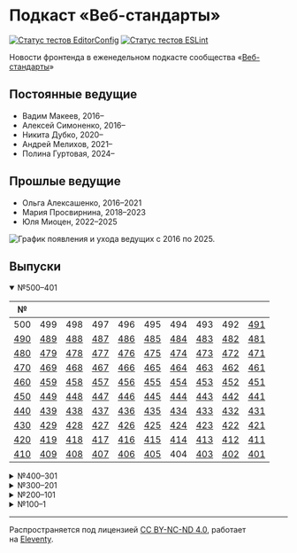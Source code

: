 # Подкаст «Веб-стандарты»

[![Статус тестов EditorConfig](https://github.com/web-standards/podcast/workflows/editorconfig/badge.svg)](https://github.com/web-standards/podcast/actions/workflows/editorconfig.yml)
[![Статус тестов ESLint](https://github.com/web-standards/podcast/workflows/eslint/badge.svg)](https://github.com/web-standards/podcast/actions/workflows/eslint.yml)

Новости фронтенда в еженедельном подкасте сообщества «[Веб-стандарты](https://web-standards.ru/)»

## Постоянные ведущие

- Вадим Макеев, 2016–
- Алексей Симоненко, 2016–
- Никита Дубко, 2020–
- Андрей Мелихов, 2021–
- Полина Гуртовая, 2024–

## Прошлые ведущие

- Ольга Алексашенко, 2016–2021
- Мария Просвирнина, 2018–2023
- Юля Миоцен, 2022–2025

![График появления и ухода ведущих с 2016 по 2025.](src/hosts.svg)

## Выпуски

<details open>
	<summary>№500–401</summary>

| №       |         |         |         |         |         |         |         |         |         |
| ------- | ------- | ------- | ------- | ------- | ------- | ------- | ------- | ------- | ------- |
| 500     | 499     | 498     | 497     | 496     | 495     | 494     | 493     | 492     | [491][] |
| [490][] | [489][] | [488][] | [487][] | [486][] | [485][] | [484][] | [483][] | [482][] | [481][] |
| [480][] | [479][] | [478][] | [477][] | [476][] | [475][] | [474][] | [473][] | [472][] | [471][] |
| [470][] | [469][] | [468][] | [467][] | [466][] | [465][] | [464][] | [463][] | [462][] | [461][] |
| [460][] | [459][] | [458][] | [457][] | [456][] | [455][] | [454][] | [453][] | [452][] | [451][] |
| [450][] | [449][] | [448][] | [447][] | [446][] | [445][] | [444][] | [443][] | [442][] | [441][] |
| [440][] | [439][] | [438][] | [437][] | [436][] | [435][] | [434][] | [433][] | [432][] | [431][] |
| [430][] | [429][] | [428][] | [427][] | [426][] | [425][] | [424][] | [423][] | [422][] | [421][] |
| [420][] | [419][] | [418][] | [417][] | [416][] | [415][] | [414][] | [413][] | [412][] | [411][] |
| [410][] | [409][] | [408][] | [407][] | [406][] | [405][] | 404     | [403][] | [402][] | [401][] |

</details>

<details>
	<summary>№400–301</summary>

| №       |         |         |         |         |         |         |         |         |         |
| ------- | ------- | ------- | ------- | ------- | ------- | ------- | ------- | ------- | ------- |
| [400][] | [399][] | [398][] | [397][] | [396][] | [395][] | [394][] | [393][] | [392][] | [391][] |
| [390][] | [389][] | [388][] | [387][] | [386][] | [385][] | [384][] | [383][] | [382][] | [381][] |
| [380][] | [379][] | [378][] | [377][] | [376][] | [375][] | [374][] | [373][] | [372][] | [371][] |
| [370][] | [369][] | [368][] | [367][] | [366][] | [365][] | [364][] | [363][] | [362][] | [361][] |
| [360][] | [359][] | [358][] | [357][] | [356][] | [355][] | [354][] | [353][] | [352][] | [351][] |
| [350][] | [349][] | [348][] | [347][] | [346][] | [345][] | [344][] | [343][] | [342][] | [341][] |
| [340][] | [339][] | [338][] | [337][] | [336][] | [335][] | [334][] | [333][] | [332][] | [331][] |
| [330][] | [329][] | [328][] | [327][] | [326][] | [325][] | [324][] | [323][] | [322][] | [321][] |
| [320][] | [319][] | [318][] | [317][] | [316][] | [315][] | [314][] | [313][] | [312][] | [311][] |
| [310][] | [309][] | [308][] | [307][] | [306][] | [305][] | [304][] | [303][] | [302][] | [301][] |

</details>

<details>
	<summary>№300–201</summary>

| №       |         |         |         |         |         |         |         |         |         |
| ------- | ------- | ------- | ------- | ------- | ------- | ------- | ------- | ------- | ------- |
| [300][] | [299][] | [298][] | [297][] | [296][] | [295][] | [294][] | [293][] | [292][] | [291][] |
| [290][] | [289][] | [288][] | [287][] | [286][] | [285][] | [284][] | [283][] | [282][] | [281][] |
| [280][] | [279][] | [278][] | [277][] | [276][] | [275][] | [274][] | [273][] | [272][] | [271][] |
| [270][] | [269][] | [268][] | [267][] | [266][] | [265][] | [264][] | [263][] | [262][] | [261][] |
| [260][] | [259][] | [258][] | [257][] | [256][] | [255][] | [254][] | [253][] | [252][] | [251][] |
| [250][] | [249][] | [248][] | [247][] | [246][] | [245][] | [244][] | [243][] | [242][] | [241][] |
| [240][] | [239][] | [238][] | [237][] | [236][] | [235][] | [234][] | [233][] | [232][] | [231][] |
| [230][] | [229][] | [228][] | [227][] | [226][] | [225][] | [224][] | [223][] | [222][] | [221][] |
| [220][] | [219][] | [218][] | [217][] | [216][] | [215][] | [214][] | [213][] | [212][] | [211][] |
| [210][] | [209][] | [208][] | [207][] | [206][] | [205][] | [204][] | [203][] | [202][] | [201][] |

</details>

<details>
	<summary>№200–101</summary>

| №       |         |         |         |         |         |         |         |         |         |
| ------- | ------- | ------- | ------- | ------- | ------- | ------- | ------- | ------- | ------- |
| [200][] | [199][] | [198][] | [197][] | [196][] | [195][] | [194][] | [193][] | [192][] | [191][] |
| [190][] | [189][] | [188][] | [187][] | [186][] | [185][] | [184][] | [183][] | [182][] | [181][] |
| [180][] | [179][] | [178][] | [177][] | [176][] | [175][] | [174][] | [173][] | [172][] | [171][] |
| [170][] | [169][] | [168][] | [167][] | [166][] | [165][] | [164][] | [163][] | [162][] | [161][] |
| [160][] | [159][] | [158][] | [157][] | [156][] | [155][] | [154][] | [153][] | [152][] | [151][] |
| [150][] | [149][] | [148][] | [147][] | [146][] | [145][] | [144][] | [143][] | [142][] | [141][] |
| [140][] | [139][] | [138][] | [137][] | [136][] | [135][] | [134][] | [133][] | [132][] | [131][] |
| [130][] | [129][] | [128][] | [127][] | [126][] | [125][] | [124][] | [123][] | [122][] | [121][] |
| [120][] | [119][] | [118][] | [117][] | [116][] | [115][] | [114][] | [113][] | [112][] | [111][] |
| [110][] | [109][] | [108][] | [107][] | [106][] | [105][] | [104][] | [103][] | [102][] | [101][] |

</details>

<details>
	<summary>№100–1</summary>

| №       |         |         |         |         |         |         |         |         |         |
| ------- | ------- | ------- | ------- | ------- | ------- | ------- | ------- | ------- | ------- |
| [100][] | [99][]  | [98][]  | [97][]  | [96][]  | [95][]  | [94][]  | [93][]  | [92][]  | [91][]  |
| [90][]  | [89][]  | [88][]  | [87][]  | [86][]  | [85][]  | [84][]  | [83][]  | [82][]  | [81][]  |
| [80][]  | [79][]  | [78][]  | [77][]  | [76][]  | [75][]  | [74][]  | [73][]  | [72][]  | [71][]  |
| [70][]  | [69][]  | [68][]  | [67][]  | [66][]  | [65][]  | [64][]  | [63][]  | [62][]  | [61][]  |
| [60][]  | [59][]  | [58][]  | [57][]  | [56][]  | [55][]  | [54][]  | [53][]  | [52][]  | [51][]  |
| [50][]  | [49][]  | [48][]  | [47][]  | [46][]  | [45][]  | [44][]  | [43][]  | [42][]  | [41][]  |
| [40][]  | [39][]  | [38][]  | [37][]  | [36][]  | [35][]  | [34][]  | [33][]  | [32][]  | [31][]  |
| [30][]  | [29][]  | [28][]  | [27][]  | [26][]  | [25][]  | [24][]  | [23][]  | [22][]  | [21][]  |
| [20][]  | [19][]  | [18][]  | [17][]  | [16][]  | [15][]  | [14][]  | [13][]  | [12][]  | [11][]  |
| [10][]  | [9][]   | [8][]   | [7][]   | [6][]   | [5][]   | [4][]   | [3][]   | [2][]   | [1][]   |

</details>

[491]: src/episodes/491/index.md
[490]: src/episodes/490/index.md
[489]: src/episodes/489/index.md
[488]: src/episodes/488/index.md
[487]: src/episodes/487/index.md
[486]: src/episodes/486/index.md
[485]: src/episodes/485/index.md
[484]: src/episodes/484/index.md
[483]: src/episodes/483/index.md
[482]: src/episodes/482/index.md
[481]: src/episodes/481/index.md
[480]: src/episodes/480/index.md
[479]: src/episodes/479/index.md
[478]: src/episodes/478/index.md
[477]: src/episodes/477/index.md
[476]: src/episodes/476/index.md
[475]: src/episodes/475/index.md
[474]: src/episodes/474/index.md
[473]: src/episodes/473/index.md
[472]: src/episodes/472/index.md
[471]: src/episodes/471/index.md
[470]: src/episodes/470/index.md
[469]: src/episodes/469/index.md
[468]: src/episodes/468/index.md
[467]: src/episodes/467/index.md
[466]: src/episodes/466/index.md
[465]: src/episodes/465/index.md
[464]: src/episodes/464/index.md
[463]: src/episodes/463/index.md
[462]: src/episodes/462/index.md
[461]: src/episodes/461/index.md
[460]: src/episodes/460/index.md
[459]: src/episodes/459/index.md
[458]: src/episodes/458/index.md
[457]: src/episodes/457/index.md
[456]: src/episodes/456/index.md
[455]: src/episodes/455/index.md
[454]: src/episodes/454/index.md
[453]: src/episodes/453/index.md
[452]: src/episodes/452/index.md
[451]: src/episodes/451/index.md
[450]: src/episodes/450/index.md
[449]: src/episodes/449/index.md
[448]: src/episodes/448/index.md
[447]: src/episodes/447/index.md
[446]: src/episodes/446/index.md
[445]: src/episodes/445/index.md
[444]: src/episodes/444/index.md
[443]: src/episodes/443/index.md
[442]: src/episodes/442/index.md
[441]: src/episodes/441/index.md
[440]: src/episodes/440/index.md
[439]: src/episodes/439/index.md
[438]: src/episodes/438/index.md
[437]: src/episodes/437/index.md
[436]: src/episodes/436/index.md
[435]: src/episodes/435/index.md
[434]: src/episodes/434/index.md
[433]: src/episodes/433/index.md
[432]: src/episodes/432/index.md
[431]: src/episodes/431/index.md
[430]: src/episodes/430/index.md
[429]: src/episodes/429/index.md
[428]: src/episodes/428/index.md
[427]: src/episodes/427/index.md
[426]: src/episodes/426/index.md
[425]: src/episodes/425/index.md
[424]: src/episodes/424/index.md
[423]: src/episodes/423/index.md
[422]: src/episodes/422/index.md
[421]: src/episodes/421/index.md
[420]: src/episodes/420/index.md
[419]: src/episodes/419/index.md
[418]: src/episodes/418/index.md
[417]: src/episodes/417/index.md
[416]: src/episodes/416/index.md
[415]: src/episodes/415/index.md
[414]: src/episodes/414/index.md
[413]: src/episodes/413/index.md
[412]: src/episodes/412/index.md
[411]: src/episodes/411/index.md
[410]: src/episodes/410/index.md
[409]: src/episodes/409/index.md
[408]: src/episodes/408/index.md
[407]: src/episodes/407/index.md
[406]: src/episodes/406/index.md
[405]: src/episodes/405/index.md
[403]: src/episodes/403/index.md
[402]: src/episodes/402/index.md
[401]: src/episodes/401/index.md
[400]: src/episodes/400/index.md
[399]: src/episodes/399/index.md
[398]: src/episodes/398/index.md
[397]: src/episodes/397/index.md
[396]: src/episodes/396/index.md
[395]: src/episodes/395/index.md
[394]: src/episodes/394/index.md
[393]: src/episodes/393/index.md
[392]: src/episodes/392/index.md
[391]: src/episodes/391/index.md
[390]: src/episodes/390/index.md
[389]: src/episodes/389/index.md
[388]: src/episodes/388/index.md
[387]: src/episodes/387/index.md
[386]: src/episodes/386/index.md
[385]: src/episodes/385/index.md
[384]: src/episodes/384/index.md
[383]: src/episodes/383/index.md
[382]: src/episodes/382/index.md
[381]: src/episodes/381/index.md
[380]: src/episodes/380/index.md
[379]: src/episodes/379/index.md
[378]: src/episodes/378/index.md
[377]: src/episodes/377/index.md
[376]: src/episodes/376/index.md
[375]: src/episodes/375/index.md
[374]: src/episodes/374/index.md
[373]: src/episodes/373/index.md
[372]: src/episodes/372/index.md
[371]: src/episodes/371/index.md
[370]: src/episodes/370/index.md
[369]: src/episodes/369/index.md
[368]: src/episodes/368/index.md
[367]: src/episodes/367/index.md
[366]: src/episodes/366/index.md
[365]: src/episodes/365/index.md
[364]: src/episodes/364/index.md
[363]: src/episodes/363/index.md
[362]: src/episodes/362/index.md
[361]: src/episodes/361/index.md
[360]: src/episodes/360/index.md
[359]: src/episodes/359/index.md
[358]: src/episodes/358/index.md
[357]: src/episodes/357/index.md
[356]: src/episodes/356/index.md
[355]: src/episodes/355/index.md
[354]: src/episodes/354/index.md
[353]: src/episodes/353/index.md
[352]: src/episodes/352/index.md
[351]: src/episodes/351/index.md
[350]: src/episodes/350/index.md
[349]: src/episodes/349/index.md
[348]: src/episodes/348/index.md
[347]: src/episodes/347/index.md
[346]: src/episodes/346/index.md
[345]: src/episodes/345/index.md
[344]: src/episodes/344/index.md
[343]: src/episodes/343/index.md
[342]: src/episodes/342/index.md
[341]: src/episodes/341/index.md
[340]: src/episodes/340/index.md
[339]: src/episodes/339/index.md
[338]: src/episodes/338/index.md
[337]: src/episodes/337/index.md
[336]: src/episodes/336/index.md
[335]: src/episodes/335/index.md
[334]: src/episodes/334/index.md
[333]: src/episodes/333/index.md
[332]: src/episodes/332/index.md
[331]: src/episodes/331/index.md
[330]: src/episodes/330/index.md
[329]: src/episodes/329/index.md
[328]: src/episodes/328/index.md
[327]: src/episodes/327/index.md
[326]: src/episodes/326/index.md
[325]: src/episodes/325/index.md
[324]: src/episodes/324/index.md
[323]: src/episodes/323/index.md
[322]: src/episodes/322/index.md
[321]: src/episodes/321/index.md
[320]: src/episodes/320/index.md
[319]: src/episodes/319/index.md
[318]: src/episodes/318/index.md
[317]: src/episodes/317/index.md
[316]: src/episodes/316/index.md
[315]: src/episodes/315/index.md
[314]: src/episodes/314/index.md
[313]: src/episodes/313/index.md
[312]: src/episodes/312/index.md
[311]: src/episodes/311/index.md
[310]: src/episodes/310/index.md
[309]: src/episodes/309/index.md
[308]: src/episodes/308/index.md
[307]: src/episodes/307/index.md
[306]: src/episodes/306/index.md
[305]: src/episodes/305/index.md
[304]: src/episodes/304/index.md
[303]: src/episodes/303/index.md
[302]: src/episodes/302/index.md
[301]: src/episodes/301/index.md
[300]: src/episodes/300/index.md
[299]: src/episodes/299/index.md
[298]: src/episodes/298/index.md
[297]: src/episodes/297/index.md
[296]: src/episodes/296/index.md
[295]: src/episodes/295/index.md
[294]: src/episodes/294/index.md
[293]: src/episodes/293/index.md
[292]: src/episodes/292/index.md
[291]: src/episodes/291/index.md
[290]: src/episodes/290/index.md
[289]: src/episodes/289/index.md
[288]: src/episodes/288/index.md
[287]: src/episodes/287/index.md
[286]: src/episodes/286/index.md
[285]: src/episodes/285/index.md
[284]: src/episodes/284/index.md
[283]: src/episodes/283/index.md
[282]: src/episodes/282/index.md
[281]: src/episodes/281/index.md
[280]: src/episodes/280/index.md
[279]: src/episodes/279/index.md
[278]: src/episodes/278/index.md
[277]: src/episodes/277/index.md
[276]: src/episodes/276/index.md
[275]: src/episodes/275/index.md
[274]: src/episodes/274/index.md
[273]: src/episodes/273/index.md
[272]: src/episodes/272/index.md
[271]: src/episodes/271/index.md
[270]: src/episodes/270/index.md
[269]: src/episodes/269/index.md
[268]: src/episodes/268/index.md
[267]: src/episodes/267/index.md
[266]: src/episodes/266/index.md
[265]: src/episodes/265/index.md
[264]: src/episodes/264/index.md
[263]: src/episodes/263/index.md
[262]: src/episodes/262/index.md
[261]: src/episodes/261/index.md
[260]: src/episodes/260/index.md
[259]: src/episodes/259/index.md
[258]: src/episodes/258/index.md
[257]: src/episodes/257/index.md
[256]: src/episodes/256/index.md
[255]: src/episodes/255/index.md
[254]: src/episodes/254/index.md
[253]: src/episodes/253/index.md
[252]: src/episodes/252/index.md
[251]: src/episodes/251/index.md
[250]: src/episodes/250/index.md
[249]: src/episodes/249/index.md
[248]: src/episodes/248/index.md
[247]: src/episodes/247/index.md
[246]: src/episodes/246/index.md
[245]: src/episodes/245/index.md
[244]: src/episodes/244/index.md
[243]: src/episodes/243/index.md
[242]: src/episodes/242/index.md
[241]: src/episodes/241/index.md
[240]: src/episodes/240/index.md
[239]: src/episodes/239/index.md
[238]: src/episodes/238/index.md
[237]: src/episodes/237/index.md
[236]: src/episodes/236/index.md
[235]: src/episodes/235/index.md
[234]: src/episodes/234/index.md
[233]: src/episodes/233/index.md
[232]: src/episodes/232/index.md
[231]: src/episodes/231/index.md
[230]: src/episodes/230/index.md
[229]: src/episodes/229/index.md
[228]: src/episodes/228/index.md
[227]: src/episodes/227/index.md
[226]: src/episodes/226/index.md
[225]: src/episodes/225/index.md
[224]: src/episodes/224/index.md
[223]: src/episodes/223/index.md
[222]: src/episodes/222/index.md
[221]: src/episodes/221/index.md
[220]: src/episodes/220/index.md
[219]: src/episodes/219/index.md
[218]: src/episodes/218/index.md
[217]: src/episodes/217/index.md
[216]: src/episodes/216/index.md
[215]: src/episodes/215/index.md
[214]: src/episodes/214/index.md
[213]: src/episodes/213/index.md
[212]: src/episodes/212/index.md
[211]: src/episodes/211/index.md
[210]: src/episodes/210/index.md
[209]: src/episodes/209/index.md
[208]: src/episodes/208/index.md
[207]: src/episodes/207/index.md
[206]: src/episodes/206/index.md
[205]: src/episodes/205/index.md
[204]: src/episodes/204/index.md
[203]: src/episodes/203/index.md
[202]: src/episodes/202/index.md
[201]: src/episodes/201/index.md
[200]: src/episodes/200/index.md
[199]: src/episodes/199/index.md
[198]: src/episodes/198/index.md
[197]: src/episodes/197/index.md
[196]: src/episodes/196/index.md
[195]: src/episodes/195/index.md
[194]: src/episodes/194/index.md
[193]: src/episodes/193/index.md
[192]: src/episodes/192/index.md
[191]: src/episodes/191/index.md
[190]: src/episodes/190/index.md
[189]: src/episodes/189/index.md
[188]: src/episodes/188/index.md
[187]: src/episodes/187/index.md
[186]: src/episodes/186/index.md
[185]: src/episodes/185/index.md
[184]: src/episodes/184/index.md
[183]: src/episodes/183/index.md
[182]: src/episodes/182/index.md
[181]: src/episodes/181/index.md
[180]: src/episodes/180/index.md
[179]: src/episodes/179/index.md
[178]: src/episodes/178/index.md
[177]: src/episodes/177/index.md
[176]: src/episodes/176/index.md
[175]: src/episodes/175/index.md
[174]: src/episodes/174/index.md
[173]: src/episodes/173/index.md
[172]: src/episodes/172/index.md
[171]: src/episodes/171/index.md
[170]: src/episodes/170/index.md
[169]: src/episodes/169/index.md
[168]: src/episodes/168/index.md
[167]: src/episodes/167/index.md
[166]: src/episodes/166/index.md
[165]: src/episodes/165/index.md
[164]: src/episodes/164/index.md
[163]: src/episodes/163/index.md
[162]: src/episodes/162/index.md
[161]: src/episodes/161/index.md
[160]: src/episodes/160/index.md
[159]: src/episodes/159/index.md
[158]: src/episodes/158/index.md
[157]: src/episodes/157/index.md
[156]: src/episodes/156/index.md
[155]: src/episodes/155/index.md
[154]: src/episodes/154/index.md
[153]: src/episodes/153/index.md
[152]: src/episodes/152/index.md
[151]: src/episodes/151/index.md
[150]: src/episodes/150/index.md
[149]: src/episodes/149/index.md
[148]: src/episodes/148/index.md
[147]: src/episodes/147/index.md
[146]: src/episodes/146/index.md
[145]: src/episodes/145/index.md
[144]: src/episodes/144/index.md
[143]: src/episodes/143/index.md
[142]: src/episodes/142/index.md
[141]: src/episodes/141/index.md
[140]: src/episodes/140/index.md
[139]: src/episodes/139/index.md
[138]: src/episodes/138/index.md
[137]: src/episodes/137/index.md
[136]: src/episodes/136/index.md
[135]: src/episodes/135/index.md
[134]: src/episodes/134/index.md
[133]: src/episodes/133/index.md
[132]: src/episodes/132/index.md
[131]: src/episodes/131/index.md
[130]: src/episodes/130/index.md
[129]: src/episodes/129/index.md
[128]: src/episodes/128/index.md
[127]: src/episodes/127/index.md
[126]: src/episodes/126/index.md
[125]: src/episodes/125/index.md
[124]: src/episodes/124/index.md
[123]: src/episodes/123/index.md
[122]: src/episodes/122/index.md
[121]: src/episodes/121/index.md
[120]: src/episodes/120/index.md
[119]: src/episodes/119/index.md
[118]: src/episodes/118/index.md
[117]: src/episodes/117/index.md
[116]: src/episodes/116/index.md
[115]: src/episodes/115/index.md
[114]: src/episodes/114/index.md
[113]: src/episodes/113/index.md
[112]: src/episodes/112/index.md
[111]: src/episodes/111/index.md
[110]: src/episodes/110/index.md
[109]: src/episodes/109/index.md
[108]: src/episodes/108/index.md
[107]: src/episodes/107/index.md
[106]: src/episodes/106/index.md
[105]: src/episodes/105/index.md
[104]: src/episodes/104/index.md
[103]: src/episodes/103/index.md
[102]: src/episodes/102/index.md
[101]: src/episodes/101/index.md
[100]: src/episodes/100/index.md
[99]: src/episodes/99/index.md
[98]: src/episodes/98/index.md
[97]: src/episodes/97/index.md
[96]: src/episodes/96/index.md
[95]: src/episodes/95/index.md
[94]: src/episodes/94/index.md
[93]: src/episodes/93/index.md
[92]: src/episodes/92/index.md
[91]: src/episodes/91/index.md
[90]: src/episodes/90/index.md
[89]: src/episodes/89/index.md
[88]: src/episodes/88/index.md
[87]: src/episodes/87/index.md
[86]: src/episodes/86/index.md
[85]: src/episodes/85/index.md
[84]: src/episodes/84/index.md
[83]: src/episodes/83/index.md
[82]: src/episodes/82/index.md
[81]: src/episodes/81/index.md
[80]: src/episodes/80/index.md
[79]: src/episodes/79/index.md
[78]: src/episodes/78/index.md
[77]: src/episodes/77/index.md
[76]: src/episodes/76/index.md
[75]: src/episodes/75/index.md
[74]: src/episodes/74/index.md
[73]: src/episodes/73/index.md
[72]: src/episodes/72/index.md
[71]: src/episodes/71/index.md
[70]: src/episodes/70/index.md
[69]: src/episodes/69/index.md
[68]: src/episodes/68/index.md
[67]: src/episodes/67/index.md
[66]: src/episodes/66/index.md
[65]: src/episodes/65/index.md
[64]: src/episodes/64/index.md
[63]: src/episodes/63/index.md
[62]: src/episodes/62/index.md
[61]: src/episodes/61/index.md
[60]: src/episodes/60/index.md
[59]: src/episodes/59/index.md
[58]: src/episodes/58/index.md
[57]: src/episodes/57/index.md
[56]: src/episodes/56/index.md
[55]: src/episodes/55/index.md
[54]: src/episodes/54/index.md
[53]: src/episodes/53/index.md
[52]: src/episodes/52/index.md
[51]: src/episodes/51/index.md
[50]: src/episodes/50/index.md
[49]: src/episodes/49/index.md
[48]: src/episodes/48/index.md
[47]: src/episodes/47/index.md
[46]: src/episodes/46/index.md
[45]: src/episodes/45/index.md
[44]: src/episodes/44/index.md
[43]: src/episodes/43/index.md
[42]: src/episodes/42/index.md
[41]: src/episodes/41/index.md
[40]: src/episodes/40/index.md
[39]: src/episodes/39/index.md
[38]: src/episodes/38/index.md
[37]: src/episodes/37/index.md
[36]: src/episodes/36/index.md
[35]: src/episodes/35/index.md
[34]: src/episodes/34/index.md
[33]: src/episodes/33/index.md
[32]: src/episodes/32/index.md
[31]: src/episodes/31/index.md
[30]: src/episodes/30/index.md
[29]: src/episodes/29/index.md
[28]: src/episodes/28/index.md
[27]: src/episodes/27/index.md
[26]: src/episodes/26/index.md
[25]: src/episodes/25/index.md
[24]: src/episodes/24/index.md
[23]: src/episodes/23/index.md
[22]: src/episodes/22/index.md
[21]: src/episodes/21/index.md
[20]: src/episodes/20/index.md
[19]: src/episodes/19/index.md
[18]: src/episodes/18/index.md
[17]: src/episodes/17/index.md
[16]: src/episodes/16/index.md
[15]: src/episodes/15/index.md
[14]: src/episodes/14/index.md
[13]: src/episodes/13/index.md
[12]: src/episodes/12/index.md
[11]: src/episodes/11/index.md
[10]: src/episodes/10/index.md
[9]: src/episodes/9/index.md
[8]: src/episodes/8/index.md
[7]: src/episodes/7/index.md
[6]: src/episodes/6/index.md
[5]: src/episodes/5/index.md
[4]: src/episodes/4/index.md
[3]: src/episodes/3/index.md
[2]: src/episodes/2/index.md
[1]: src/episodes/1/index.md

---
Распространяется под лицензией [СС BY-NC-ND 4.0](LICENSE.md), работает на [Eleventy](https://www.11ty.io/).
